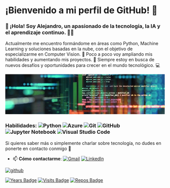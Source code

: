 # ¡Bienvenido a mi perfil de GitHub! 🐙
### 👋 ¡Hola! Soy Alejandro, un apasionado de la tecnología, la IA y el aprendizaje continuo. 👨‍💻

Actualmente me encuentro formándome en áreas como Python, Machine Learning y soluciones basadas en la nube, con el objetivo de especializarme en Computer Vision. 🎯 Poco a poco voy ampliando mis habilidades y aumentando mis proyectos. 🚀 Siempre estoy en busca de nuevos desafíos y oportunidades para crecer en el mundo tecnológico. 💻 

![image](https://raw.githubusercontent.com/asanlir/asanlir/main/assets/1699565272303.jpg)

### Habilidades: ![Python](https://img.shields.io/badge/python-3670A0?style=for-the-badge&logo=python&logoColor=ffdd54) ![Azure](https://img.shields.io/badge/azure-%230072C6.svg?style=for-the-badge&logo=microsoftazure&logoColor=white) ![Git](https://img.shields.io/badge/git-%23F05033.svg?style=for-the-badge&logo=git&logoColor=white) ![GitHub](https://img.shields.io/badge/github-%23121011.svg?style=for-the-badge&logo=github&logoColor=white) ![Jupyter Notebook](https://img.shields.io/badge/jupyter-%23FA0F00.svg?style=for-the-badge&logo=jupyter&logoColor=white) ![Visual Studio Code](https://img.shields.io/badge/Visual%20Studio%20Code-0078d7.svg?style=for-the-badge&logo=visual-studio-code&logoColor=white)

Si quieres saber más o simplemente charlar sobre tecnología, no dudes en ponerte en contacto conmigo 💬
- 📫 **Cómo** **contactarme**: [![Gmail](https://img.shields.io/badge/Gmail-D14836?logo=gmail&logoColor=white)](mailto:alejandrosanchezlirola@gmail.com) [![LinkedIn](https://img.shields.io/badge/Linkedin-%230077B5.svg?logo=linkedin&logoColor=white)](https://www.linkedin.com/in/alejandro-sanchez-lirola/)


[<img src='https://cdn.jsdelivr.net/npm/simple-icons@3.0.1/icons/github.svg' alt='github' height='40'>](https://github.com/asanlir) 


[![Years Badge](https://badges.pufler.dev/years/asanlir)](https://badges.pufler.dev) [![Visits Badge](https://badges.pufler.dev/visits/asanlir/asanlir)](https://badges.pufler.dev) [![Repos Badge](https://badges.pufler.dev/repos/asanlir)](https://badges.pufler.dev)



